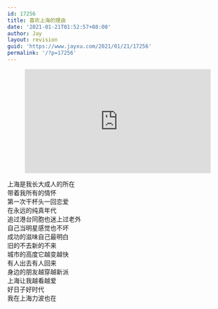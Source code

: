 ```yaml
---
id: 17256
title: 喜欢上海的理由
date: '2021-01-21T01:52:57+08:00'
author: Jay
layout: revision
guid: 'https://www.jayxu.com/2021/01/21/17256'
permalink: '/?p=17256'
---
```


<!-- wp:html -->
<figure><div style="position:relative;width:100%;height:0;padding-bottom:56%;"><iframe style="width:100%;height:100%;position:absolute;left:0;top:0;" frameborder="0" src="https://v.qq.com/txp/iframe/player.html?vid=p0736ni92na" allowfullscreen="true"></iframe></div></figure>
<!-- /wp:html -->

<!-- wp:verse {"textAlign":"left"} -->
<pre class="wp-block-verse has-text-align-left">上海是我长大成人的所在
带着我所有的情怀
第一次干杯头一回恋爱
在永远的纯真年代
追过港台同胞也迷上过老外
自己当明星感觉也不坏
成功的滋味自己最明白
旧的不去新的不来
城市的高度它越变越快
有人出去有人回来
身边的朋友越穿越新派
上海让我越看越爱
好日子好时代
我在上海力波也在</pre>
<!-- /wp:verse -->